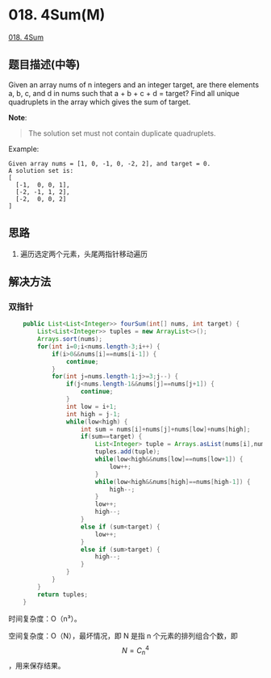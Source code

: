 # 018. 4Sum(M)
[018. 4Sum](https://leetcode-cn.com/problems/4sum/)

## 题目描述\(中等\)

Given an array nums of n integers and an integer target, are there elements a, b, c, and d in nums such that a + b + c + d = target? Find all unique quadruplets in the array which gives the sum of target.

**Note**:

> The solution set must not contain duplicate quadruplets.

Example:

```
Given array nums = [1, 0, -1, 0, -2, 2], and target = 0.
A solution set is:
[
  [-1,  0, 0, 1],
  [-2, -1, 1, 2],
  [-2,  0, 0, 2]
]
```

## 思路

1. 遍历选定两个元素，头尾两指针移动遍历

## 解决方法

### 双指针

```java
    public List<List<Integer>> fourSum(int[] nums, int target) {
        List<List<Integer>> tuples = new ArrayList<>();
        Arrays.sort(nums);
        for(int i=0;i<nums.length-3;i++) {
            if(i>0&&nums[i]==nums[i-1]) {
                continue;
            }
            for(int j=nums.length-1;j>=3;j--) {
                if(j<nums.length-1&&nums[j]==nums[j+1]) {
                    continue;
                }
                int low = i+1;
                int high = j-1;
                while(low<high) {
                    int sum = nums[i]+nums[j]+nums[low]+nums[high];
                    if(sum==target) {
                        List<Integer> tuple = Arrays.asList(nums[i],nums[low],nums[high],nums[j]);
                        tuples.add(tuple);
                        while(low<high&&nums[low]==nums[low+1]) {
                            low++;
                        }
                        while(low<high&&nums[high]==nums[high-1]) {
                            high--;
                        }
                        low++;
                        high--;
                    }
                    else if (sum<target) {
                        low++;
                    }
                    else if (sum>target) {
                        high--;
                    }
                }
            }
        }
        return tuples;
    }
```
时间复杂度：O（n³）。

空间复杂度：O（N），最坏情况，即 N 是指 n 个元素的排列组合个数，即 $$ N=C^4_n $$，用来保存结果。


